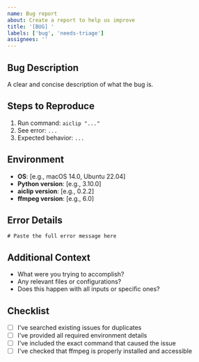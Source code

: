 ```yaml
---
name: Bug report
about: Create a report to help us improve
title: '[BUG] '
labels: ['bug', 'needs-triage']
assignees: ''
---
```


## Bug Description
A clear and concise description of what the bug is.

## Steps to Reproduce
1. Run command: `aiclip "..."`
2. See error: `...`
3. Expected behavior: `...`

## Environment
- **OS**: [e.g., macOS 14.0, Ubuntu 22.04]
- **Python version**: [e.g., 3.10.0]
- **aiclip version**: [e.g., 0.2.2]
- **ffmpeg version**: [e.g., 6.0]

## Error Details
```
# Paste the full error message here
```

## Additional Context
- What were you trying to accomplish?
- Any relevant files or configurations?
- Does this happen with all inputs or specific ones?

## Checklist
- [ ] I've searched existing issues for duplicates
- [ ] I've provided all required environment details
- [ ] I've included the exact command that caused the issue
- [ ] I've checked that ffmpeg is properly installed and accessible
